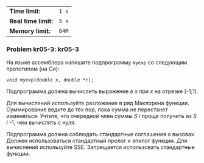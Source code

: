 |                      |       |
|----------------------|-------|
| **Time limit:**      | `1 s` |
| **Real time limit:** | `5 s` |
| **Memory limit:**    | `64M` |


### Problem kr05-3: kr05-3

На языке ассемблера напишите подпрограмму `myexp` со следующим
прототипом (на Си):

    
    
    void myexp(double x, double *r);

Подпрограмма должна вычислить выражение _e_ _x_ при _x_ на
отрезке [-1;1].

Для вычислений используйте разложение в ряд Маклорена функции.
Суммирование ведите до тех пор, пока сумма не перестанет
изменяться. Учтите, что очередной член суммы _S_ _i_ проще
получить из _S_ _i_ -1, чем вычислять с нуля.

Подпрограмма должна соблюдать стандартные соглашения о вызовах.
Должен использоваться стандартный пролог и эпилог функции. Для
вычислений используйте SSE. Запрещается использовать стандартные
функции.

